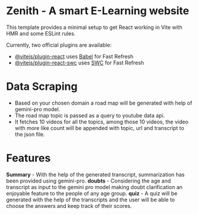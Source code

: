 # Zenith - A smart E-Learning website

This template provides a minimal setup to get React working in Vite with HMR and some ESLint rules.

Currently, two official plugins are available:

- [@vitejs/plugin-react](https://github.com/vitejs/vite-plugin-react/blob/main/packages/plugin-react/README.md) uses [Babel](https://babeljs.io/) for Fast Refresh
- [@vitejs/plugin-react-swc](https://github.com/vitejs/vite-plugin-react-swc) uses [SWC](https://swc.rs/) for Fast Refresh

# Data Scraping
- Based on your chosen domain a road map will be generated with help of gemini-pro model.
- The road map topic is passed as a query to youtube data api.
- It fetches 10 videos for all the topics, among those 10 videos, the video with more like count will be appended with topic, url and transcript to the json file.

# Features
**Summary** - With the help of the generated transcript, summarization has been provided using gemini-pro.
**doubts**  - Considering the age and transcript as input to the gemini pro model making doubt clarification an enjoyable feature to the people of any age group.
**quiz**    - A quiz will be generated with the help of the transcripts and the user will be able to choose the answers and keep track of their scores.

